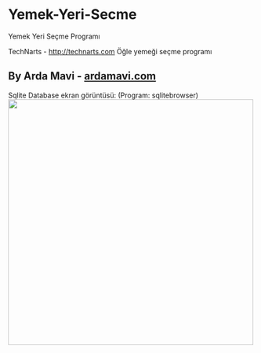 # Yemek-Yeri-Secme
Yemek Yeri Seçme Programı

TechNarts - http://technarts.com
Öğle yemeği seçme programı

## By Arda Mavi - [ardamavi.com](http://www.ardamavi.com/)

Sqlite Database ekran görüntüsü:
(Program: sqlitebrowser)
<img src="http://i.hizliresim.com/mEzyE0.png" width="500">
